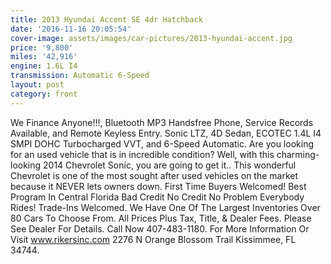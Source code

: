 ```yaml
---
title: 2013 Hyundai Accent SE 4dr Hatchback
date: '2016-11-16 20:05:54'
cover-image: assets/images/car-pictures/2013-hyundai-accent.jpg
price: '9,800'
miles: '42,916'
engine: 1.6L I4
transmission: Automatic 6-Speed
layout: post
category: front
---
```

We Finance Anyone!!!, Bluetooth MP3 Handsfree Phone, Service Records Available, and Remote Keyless Entry. Sonic LTZ, 4D Sedan, ECOTEC 1.4L I4 SMPI DOHC Turbocharged VVT, and 6-Speed Automatic. Are you looking for an used vehicle that is in incredible condition? Well, with this charming-looking 2014 Chevrolet Sonic, you are going to get it.. This wonderful Chevrolet is one of the most sought after used vehicles on the market because it NEVER lets owners down. First Time Buyers Welcomed! Best Program In Central Florida Bad Credit No Credit No Problem Everybody Rides! Trade-Ins Welcomed. We Have One Of The Largest Inventories Over 80 Cars To Choose From. All Prices Plus Tax, Title, & Dealer Fees. Please See Dealer For Details. Call Now 407-483-1180\. For More Information Or Visit www.rikersinc.com 2276 N Orange Blossom Trail Kissimmee, FL 34744.
